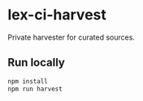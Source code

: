# lex-ci-harvest

Private harvester for curated sources.

## Run locally
```bash
npm install
npm run harvest
